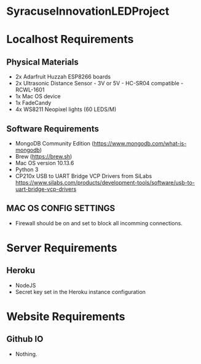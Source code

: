 # SyracuseInnovationLEDProject

# Localhost Requirements 
## Physical Materials

* 2x Adarfruit Huzzah ESP8266 boards
* 2x Ultrasonic Distance Sensor - 3V or 5V - HC-SR04 compatible - RCWL-1601 
* 1x Mac OS device
* 1x FadeCandy
* 4x WS8211 Neopixel lights (60 LEDS/M)

## Software Requirements
* MongoDB Community Edition (https://www.mongodb.com/what-is-mongodb)
* Brew (https://brew.sh) 
* Mac OS version 10.13.6
* Python 3
* CP210x USB to UART Bridge VCP Drivers from SiLabs https://www.silabs.com/products/development-tools/software/usb-to-uart-bridge-vcp-drivers

## MAC OS CONFIG SETTINGS
* Firewall should be on and set to block all incomming connections. 

# Server Requirements
## Heroku
* NodeJS 
* Secret key set in the Heroku instance configuration

# Website Requirements
## Github IO
* Nothing. 

